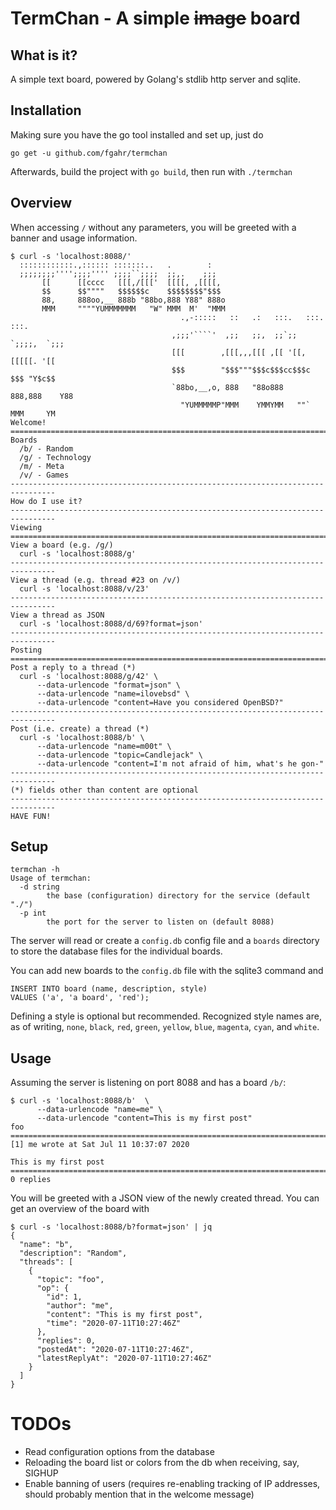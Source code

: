 # TermChan - A simple ~~image~~ board

## What is it?

A simple text board, powered by Golang's stdlib http server and sqlite.

## Installation

Making sure you have the go tool installed and set up, just do

```
go get -u github.com/fgahr/termchan
```

Afterwards, build the project with `go build`, then run with `./termchan`

## Overview

When accessing `/` without any parameters, you will be greeted with a banner and
usage information.

```
$ curl -s 'localhost:8088/'
  ::::::::::::.,:::::: :::::::..   .        :
  ;;;;;;;;'''';;;;'''' ;;;;``;;;;  ;;,.    ;;;
       [[      [[cccc   [[[,/[[['  [[[[, ,[[[[,
       $$      $$""""   $$$$$$c    $$$$$$$$"$$$
       88,     888oo,__ 888b "88bo,888 Y88" 888o
       MMM     """"YUMMMMMMM   "W" MMM  M'  "MMM
                                      .,-:::::   ::   .:   :::.   :::.    :::.
                                    ,;;;'````'  ,;;   ;;,  ;;`;;  `;;;;,  `;;;
                                    [[[        ,[[[,,,[[[ ,[[ '[[,  [[[[[. '[[
                                    $$$        "$$$"""$$$c$$$cc$$$c $$$ "Y$c$$
                                    `88bo,__,o, 888   "88o888   888,888    Y88
                                      "YUMMMMMP"MMM    YMMYMM   ""` MMM     YM
Welcome!
================================================================================
Boards
  /b/ - Random
  /g/ - Technology
  /m/ - Meta
  /v/ - Games
--------------------------------------------------------------------------------
How do I use it?
--------------------------------------------------------------------------------
Viewing
================================================================================
View a board (e.g. /g/)
  curl -s 'localhost:8088/g'
--------------------------------------------------------------------------------
View a thread (e.g. thread #23 on /v/)
  curl -s 'localhost:8088/v/23'
--------------------------------------------------------------------------------
View a thread as JSON
  curl -s 'localhost:8088/d/69?format=json'
--------------------------------------------------------------------------------
Posting
================================================================================
Post a reply to a thread (*)
  curl -s 'localhost:8088/g/42' \
      --data-urlencode "format=json" \
      --data-urlencode "name=ilovebsd" \
      --data-urlencode "content=Have you considered OpenBSD?"
--------------------------------------------------------------------------------
Post (i.e. create) a thread (*)
  curl -s 'localhost:8088/b' \
      --data-urlencode "name=m00t" \
      --data-urlencode "topic=Candlejack" \
      --data-urlencode "content=I'm not afraid of him, what's he gon-"
--------------------------------------------------------------------------------
(*) fields other than content are optional
--------------------------------------------------------------------------------
HAVE FUN!
```

## Setup

```
termchan -h
Usage of termchan:
  -d string
    	the base (configuration) directory for the service (default "./")
  -p int
    	the port for the server to listen on (default 8088)
```
The server will read or create a `config.db` config file and a `boards`
directory to store the database files for the individual boards.

You can add new boards to the `config.db` file with the sqlite3 command and
```
INSERT INTO board (name, description, style)
VALUES ('a', 'a board', 'red');
```
Defining a style is optional but recommended. Recognized style names are, as
of writing, `none`, `black`, `red`, `green`, `yellow`, `blue`, `magenta`,
`cyan`, and `white`.

## Usage

Assuming the server is listening on port 8088 and has a board `/b/`:

```
$ curl -s 'localhost:8088/b'  \
      --data-urlencode "name=me" \
      --data-urlencode "content=This is my first post"
foo
================================================================================
[1] me wrote at Sat Jul 11 10:37:07 2020

This is my first post
================================================================================
0 replies
```

You will be greeted with a JSON view of the newly created thread. You can get an
overview of the board with

```
$ curl -s 'localhost:8088/b?format=json' | jq
{
  "name": "b",
  "description": "Random",
  "threads": [
    {
      "topic": "foo",
      "op": {
        "id": 1,
        "author": "me",
        "content": "This is my first post",
        "time": "2020-07-11T10:27:46Z"
      },
      "replies": 0,
      "postedAt": "2020-07-11T10:27:46Z",
      "latestReplyAt": "2020-07-11T10:27:46Z"
    }
  ]
}
```

# TODOs

- Read configuration options from the database
- Reloading the board list or colors from the db when receiving, say, SIGHUP
- Enable banning of users (requires re-enabling tracking of IP addresses, should
  probably mention that in the welcome message)
